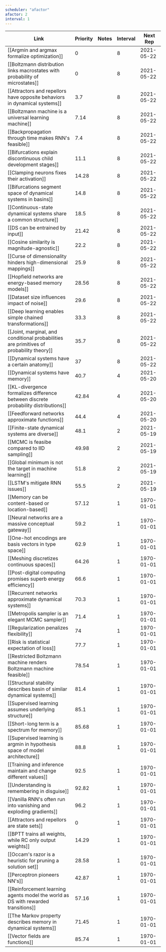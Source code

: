 ```yaml
---
scheduler: "afactor"
afactor: 2
interval: 1
---
```

| Link | Priority | Notes | Interval | Next Rep |
|------|----------|-------|---------|----------|
| [[Argmin and argmax formalize optimization]] | 0 |  | 8 | 2021-05-22 |
| [[Boltzmann distribution links macrostates with probability of microstates]] | 0 |  | 8 | 2021-05-22 |
| [[Attractors and repellors have opposite behaviors in dynamical systems]] | 3.7 |  | 8 | 2021-05-22 |
| [[Boltzmann machine is a universal learning machine]] | 7.14 |  | 8 | 2021-05-22 |
| [[Backpropagation through time makes RNN's feasible]] | 7.4 |  | 8 | 2021-05-22 |
| [[Bifurcations explain discontinuous child development stages]] | 11.1 |  | 8 | 2021-05-22 |
| [[Clamping neurons fixes their activation]] | 14.28 |  | 8 | 2021-05-22 |
| [[Bifurcations segment space of dynamical systems in basins]] | 14.8 |  | 8 | 2021-05-22 |
| [[Continuous-state dynamical systems share a common structure]] | 18.5 |  | 8 | 2021-05-22 |
| [[DS can be entrained by input]] | 21.42 |  | 8 | 2021-05-22 |
| [[Cosine similarity is magnitude-agnostic]] | 22.2 |  | 8 | 2021-05-22 |
| [[Curse of dimensionality hinders high-dimensional mappings]] | 25.9 |  | 8 | 2021-05-22 |
| [[Hopfield networks are energy-based memory models]] | 28.56 |  | 8 | 2021-05-22 |
| [[Dataset size influences impact of noise]] | 29.6 |  | 8 | 2021-05-22 |
| [[Deep learning enables simple chained transformations]] | 33.3 |  | 8 | 2021-05-22 |
| [[Joint, marginal, and conditional probabilities are primitives of probability theory]] | 35.7 |  | 8 | 2021-05-22 |
| [[Dynamical systems have a certain anatomy]] | 37 |  | 8 | 2021-05-22 |
| [[Dynamical systems have memory]] | 40.7 |  | 4 | 2021-05-20 |
| [[KL-divergence formalizes difference between discrete probability distributions]] | 42.84 |  | 4 | 2021-05-20 |
| [[Feedforward networks approximate functions]] | 44.4 |  | 4 | 2021-05-20 |
| [[Finite-state dynamical systems are diverse]] | 48.1 |  | 2 | 2021-05-19 |
| [[MCMC is feasibe compared to IID sampling]] | 49.98 |  | 2 | 2021-05-19 |
| [[Global minimum is not the target in machine learning]] | 51.8 |  | 2 | 2021-05-19 |
| [[LSTM's mitigate RNN issues]] | 55.5 |  | 2 | 2021-05-19 |
| [[Memory can be content-based or location-based]] | 57.12 |  | 1 | 1970-01-01 |
| [[Neural networks are a massive conceptual gateway]] | 59.2 |  | 1 | 1970-01-01 |
| [[One-hot encodings are basis vectors in type space]] | 62.9 |  | 1 | 1970-01-01 |
| [[Meshing discretizes continuous spaces]] | 64.26 |  | 1 | 1970-01-01 |
| [[Post-digital computing promises superb energy efficiency]] | 66.6 |  | 1 | 1970-01-01 |
| [[Recurrent networks approximate dynamical systems]] | 70.3 |  | 1 | 1970-01-01 |
| [[Metropolis sampler is an elegant MCMC sampler]] | 71.4 |  | 1 | 1970-01-01 |
| [[Regularization penalizes flexibility]] | 74 |  | 1 | 1970-01-01 |
| [[Risk is statistical expectation of loss]] | 77.7 |  | 1 | 1970-01-01 |
| [[Restricted Boltzmann machine renders Boltzmann machine feasible]] | 78.54 |  | 1 | 1970-01-01 |
| [[Structural stability describes basin of similar dynamical systems]] | 81.4 |  | 1 | 1970-01-01 |
| [[Supervised learning assumes underlying structure]] | 85.1 |  | 1 | 1970-01-01 |
| [[Short-long term is a spectrum for memory]] | 85.68 |  | 1 | 1970-01-01 |
| [[Supervised learning is argmin in hypothesis space of model architecture]] | 88.8 |  | 1 | 1970-01-01 |
| [[Training and inference maintain and change different values]] | 92.5 |  | 1 | 1970-01-01 |
| [[Understanding is remembering in disguise]] | 92.82 |  | 1 | 1970-01-01 |
| [[Vanilla RNN's often run into vanishing and exploding gradients]] | 96.2 |  | 1 | 1970-01-01 |
| [[Attractors and repellors are state sets]] | 0 |  | 1 | 1970-01-01 |
| [[BPTT trains all weights, while RC only output weights]] | 14.29 |  | 1 | 1970-01-01 |
| [[Occam's razor is a heuristic for pruning a solution set]] | 28.58 |  | 1 | 1970-01-01 |
| [[Perceptron pioneers NN's]] | 42.87 |  | 1 | 1970-01-01 |
| [[Reinforcement learning agents model the world as DS with rewarded transitions]] | 57.16 |  | 1 | 1970-01-01 |
| [[The Markov property describes memory in dynamical systems]] | 71.45 |  | 1 | 1970-01-01 |
| [[Vector fields are functions]] | 85.74 |  | 1 | 1970-01-01 |